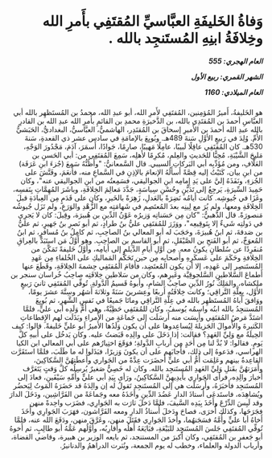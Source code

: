 <h1 dir="rtl">وَفاةُ الخَليفَةِ العبَّاسيِّ المُقتَفِي بأَمرِ الله وخِلافَةُ ابنِهِ المُستَنجِد بالله .</h1>

<h5 dir="rtl">العام الهجري:  555

الشهر القمري: ربيع الأول

العام الميلادي: 1160</h5>

<p dir="rtl">هو الخَليفةُ، أَميرُ المُؤمِنين، المُقتَفِي لأَمرِ الله، أبو عبدِ الله، محمدُ بن المُستَظهِر بالله أبي العبَّاسِ أحمدَ بن المُقتَدِي بالله، بن الذَّخيرَةِ محمدِ بن القائمِ بأَمرِ الله عبدِ الله بن القادرِ بالله عبدِ الله أحمدَ بن الأَميرِ إسحاقَ بن المُقتَدِر، الهاشميُّ، العبَّاسيُّ، البغداديُّ، الحَبَشيُّ الأُمِّ. وُلِدَ في رَبيعٍ الأوَّلِ سَنةَ 489هـ. وبُويِعَ بالإمامَةِ في سادس عشر ذي القعدةِ، سَنةَ 530هـ. كان المُقتَفِي عاقِلًا لَبيبًا، عامِلًا مَهيبًا، صارِمًا، جَوادًا، أَسمَرَ، آدَمَ، مَجْدُورَ الوَجْهِ، مَليحَ الشَّيْبَةِ، مُحِبًّا للحَديثِ والعِلمِ، مُكرِمًا لأَهلِه، سَمِعَ المُقتَفِي من: أبي الحَسنِ بن العَلَّافِ، ومن مُؤَدِّبِه أبي البَركاتِ السيبي. قال السَّمعانيُّ: "وأَظُنُّهُ سَمِعَ (جُزءَ ابنِ عَرَفَة) من ابنِ بيان، كَتَبْتُ إليه قِصَّةً أَسأَلُهُ الإنعامَ بالإذِنِ في السَّماعِ منه، فأَنعَمَ، وفَتَّشَ على الجُزءِ، ونَفَذَهُ إليَّ على يَدِ إِمامِه ابنِ الجواليقي، فسَمِعتُه من ابنِ الجواليقي عنه"، وكان حَمِيدَ السِّيرَةِ، يَرجِعُ إلى تَدَيُّنٍ وحُسْنِ سِياسَةٍ، جَدَّدَ مَعالِمَ الخِلافَةِ، وباشَرَ المُهِمَّاتِ بِنَفسِه، وغَزَا في جُيوشِه. كانت أَيامُه نَضِرَةً بالعَدلِ، زَهِرَةً بالخَيرِ، وكان على قَدَمٍ مِن العِبادَةِ قبلَ الخِلافَةِ ومعها، ولم يُرَ مع لِينِه بعدَ المُعتَصِم في شَهامَتِه مع الزُّهْدِ والوَرَعِ، ولم تَزَل جُيوشُه مَنصورَةً. قال الذَّهبيُّ: "كان مِن حَسَناتِه وَزيرُه عَوْنُ الدِّينِ بن هُبيرَة، وقِيلَ: كان لا يَجرِي في دَولتِه شَيءٌ إلا بِتَوقِيعِه"، ووَزَرَ للمُقتَفِي عليُّ بنُ طرادٍ، ثم أبو نَصرِ بنُ جَهيرٍ، ثم عليُّ بن صَدقةَ، ثم ابنُ هُبيرَةَ، وحَجَبَ له أبو المعالي بنُ الصاحِبِ، ثم كامِلُ بنُ مُسافرٍ، ثم ابنُ المُعوَجِّ، ثم أبو الفَتحِ بن الصَّيْقَلِ، ثم أبو القاسمِ بن الصاحِبِ. وهو أَوَّلُ مَن استَبَدَّ بالعِراقِ مُنفَرِدًا عن سُلطانٍ يكونُ معه. مِن أَوَّلِ أَيامِ الدَّيلمِ إلى أَيامِه، وأَوَّلُ خَليفةً تَمَكَّنَ من الخِلافةِ وحَكَمَ على عَسكَرِهِ وأَصحابِه مِن حين تَحَكُّمِ المَماليكِ على الخُلفاءِ مِن عَهدِ المُستَنصِر إلى عَهدِه، إلا أن يكون المُعتَضِد، فأَقامَ المُقتَفِي حِشمةَ الخِلافَةِ، وقَطَعَ عنها أَطماعَ السَّلاطينِ السَّلجوقِيَّة وغَيرِهم، وكان من سَلاطينِ خِلافَتِه صاحِبُ خُراسان سنجر بن ملكشاه، والمَلِكُ نُورُ الدِّينِ صاحِبُ الشامِ، وأَبوهُ قَسيمُ الدَّولةِ. تُوفِّي المُقتَفِي ثانيَ رَبيعٍ الأَوَّل، بِعِلَّةِ التَّراقِي؛ وكانت خِلافَتُه أَربعًا وعِشرينَ سَنَةً وثلاثةَ أَشهُر وسِتَّةَ عشرَ يومًا، ووَافقَ أَباهُ المُستَظهِر بالله في عِلَّةِ التَّراقِي وماتَا جَميعًا في نَفسِ الشَّهرِ، ثم بُويِعَ المُستنجِدُ بالله ابنُه واسمُه يُوسفُ، وكان للمُقتَفِي حَظِيَّةٌ، وهي أُمُّ وَلَدِه أبي عليٍّ، فلمَّا اشتَدَّ مَرضُ المُقتَفِي وأَيِسَت منه أَرسَلَت إلى جَماعَةٍ من الأُمراءِ وبَذَلَت لهم الإِقطاعاتِ الكَثيرةَ والأَموالَ الجَزيلةَ لِيُساعِدوها على أن يكون وَلَدُها الأَميرُ أبو عليٍّ خَليفةً. قالوا: كيف الحِيلَةُ مع وَلِيِّ العَهدِ؟ فقالت: إذا دَخَلَ على والِدِه قَبَضتُ عليه. وكان يَدخُل على أَبيهِ كلَّ يَومٍ. فقالوا: لا بُدَّ لنا مِن أَحَدٍ مِن أَربابِ الدَّولةِ؛ فوَقَعَ اختِيارُهم على أبي المعالي ابن الكيا الهراسي، فدَعوهُ إلى ذلك، فأَجابَهم على أن يكونَ وَزيرًا، فبَذَلوا له ما طَلَبَ، فلمَّا استَقَرَّت القاعِدةُ بينهم وعَلِمَت أُمُّ أبي عليٍّ أَحضَرَت عِدَّةً من الجَواري وأَعطَتهُنَّ السَّكاكِينَ، وأَمَرَتهُنَّ بقَتلِ وَلِيِّ العَهدِ المُستَنجِد بالله. وكان له خَصِيٌّ صَغيرٌ يُرسِلُه كلَّ وَقتٍ يَتَعَرَّف أَخبارَ والِدِه، فرأى الجَوارِي بأَيدِيهِنَّ السَّكاكِينُ، ورَأى بِيَدِ أبي عليٍّ وأُمِّهِ سَيْفَينِ، فعادَ إلى المُستَنجِد فأَخبَرَهُ، وأَرسَلَت هي إلى المُستَنجِد تَقولُ له إن والِدَهُ قد حَضَرَهُ المَوتُ لِيَحضُر ويُشاهِدَه، فاستَدعَى أُستاذَ الدارِ عَضُدَ الدِّينِ وأَخَذَهُ معه وجَماعَةً من الفَرَّاشِين، ودَخَلَ الدارَ وقد لَبِسَ الدِّرْعَ وأَخَذَ بِيَدِه السَّيفَ، فلمَّا دَخلَ ثارَت به الجَوارِي، فضَرَب واحِدةً منهن فجَرَحَها، وكذلك أُخرَى، فصاحَ ودَخلَ أُستاذُ الدارِ ومعه الفَرَّاشون، فهَرَبَ الجَوارِي وأَخَذَ أَخاهُ أبا عليٍّ وأُمَّهُ فسَجَنهُما، وأَخذَ الجَوارِي فقَتَلَ منهن، وغَرَّقَ منهن، ودَفَعَ الله عنه، فلمَّا تُوفِّي المُقتَفِي جَلسَ المُستَنجِد للبَيْعَةِ، فبَايَعَهُ أَهلُه وأَقارِبُه، وأَوَّلُهم عَمُّهُ أبو طالِبٍ، ثم أَخوهُ أبو جَعفرِ بن المُقتَفِي، وكان أَكبرَ من المستنجد، ثم بايعه الوزير بن هبيرة، وقاضي القضاة، وأرباب الدولة والعلماء، وخطب له يوم الجمعة، ونُثرت الدراهمُ والدنانيرُ.</p></br>
